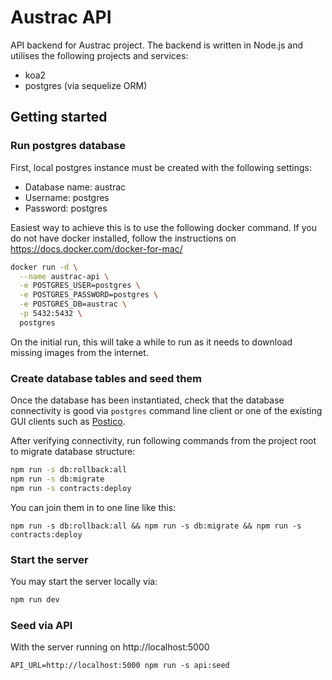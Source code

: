# Austrac API

API backend for Austrac project. The backend is written in
Node.js and utilises the following projects and services:

- koa2
- postgres (via sequelize ORM)

## Getting started

### Run postgres database

First, local postgres instance must be created with the following settings:

- Database name: austrac
- Username: postgres
- Password: postgres

Easiest way to achieve this is to use the following docker command. If you do
not have docker installed, follow the instructions on
https://docs.docker.com/docker-for-mac/

```sh
docker run -d \
  --name austrac-api \
  -e POSTGRES_USER=postgres \
  -e POSTGRES_PASSWORD=postgres \
  -e POSTGRES_DB=austrac \
  -p 5432:5432 \
  postgres
```

On the initial run, this will take a while to run as it needs to download
missing images from the internet.

### Create database tables and seed them

Once the database has been instantiated, check that the database connectivity is
good via `postgres` command line client or one of the existing GUI clients such
as [Postico](https://eggerapps.at/postico/).

After verifying connectivity, run following commands from the project root to
migrate database structure:

```sh
npm run -s db:rollback:all
npm run -s db:migrate
npm run -s contracts:deploy
```

You can join them in to one line like this:

```
npm run -s db:rollback:all && npm run -s db:migrate && npm run -s contracts:deploy
```

### Start the server

You may start the server locally via:

```sh
npm run dev
```

### Seed via API

With the server running on http://localhost:5000

```
API_URL=http://localhost:5000 npm run -s api:seed
```
